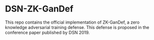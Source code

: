 # DSN-ZK-GanDef
This repo contains the official implementation of ZK-GanDef, a zero knowledge adversarial training defense. This defense is proposed in the conference paper published by DSN 2019.
